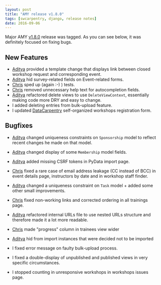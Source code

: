 ```yaml
---
layout: post
title: "AMY release v1.8.0"
tags: [swcarpentry, django, release notes]
date: 2016-09-06
---
```


Major AMY [v1.8.0][] release was tagged. As you can see below, it was
definitely focused on fixing bugs.

## New Features

* [Aditya][] provided a template change that displays link between closed
  workshop request and corresponding event.
* [Aditya][] hid survey-related fields on Event-related forms.
* [Chris][] sped up (again :-) ) tests.
* [Chris][] removed unnecessary help text for autocompletion fields.
* [Aditya][] refactored delete views to use `DeleteViewContext`, essentially
  making code more DRY and easy to change.
* I added deleting entries from bulk-upload feature.
* I updated [DataCarpentry](http://datacarpentry.org) self-organized workshops
  registration form.

## Bugfixes

* [Aditya][] changed uniqueness constraints on `Sponsorship` model to reflect
  recent changes he made on that model.
* [Aditya][] changed display of some `Membership` model fields.
* [Aditya][] added missing CSRF tokens in PyData import page.
* [Chris][] fixed a rare case of email address leakage (CC instead of BCC) in
  event details page, instructors by date and in workshop staff finder.
* [Aditya][] changed a uniqueness constraint on `Task` model + added some other
  small improvements.
* [Chris][] fixed non-working links and corrected ordering in all trainings
  page.
* [Aditya][] refactored internal URLs file to use nested URLs structure and
  therefore made it a lot more readable.
* [Chris][] made "progress" column in trainees view wider
* [Aditya][] hid from import instances that were decided not to be imported
* I fixed error message on faulty bulk-upload process.
* I fixed a double-display of unpublished and published views in very specific
  circumstances.
* I stopped counting in unresponsive workshops in workshops issues page.


  [v1.8.0]: https://github.com/swcarpentry/amy/milestone/32
  [Aditya]: https://github.com/narayanaditya95
  [Chris]: https://github.com/chrismedrela
